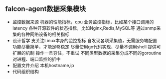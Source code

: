 ## falcon-agent数据采集模块

- 监控数据来源
    机器的性能指标，cpu
    业务监控指标，比如某个接口调用的latency
    各种开源软件的状态指标，比如Nginx,Redis,MySQL等
    通过snmp采集的各种网络设备的相关指标
- 设计哲学
    支关注Linux本身的监控指标
    自发现各项采集值，无需服务端配置
    功能尽量简单，才能足够稳定
    尽量使用go代码实现，尽量不调用shell
    提供可扩展的机制
    操作一旦夯住，不重试
    不同类型数据的采集分成不同的goroutine
    对进程、端口监控的折中
- 配置文件介绍
    本机hostname,ip
- 代码组织结构


